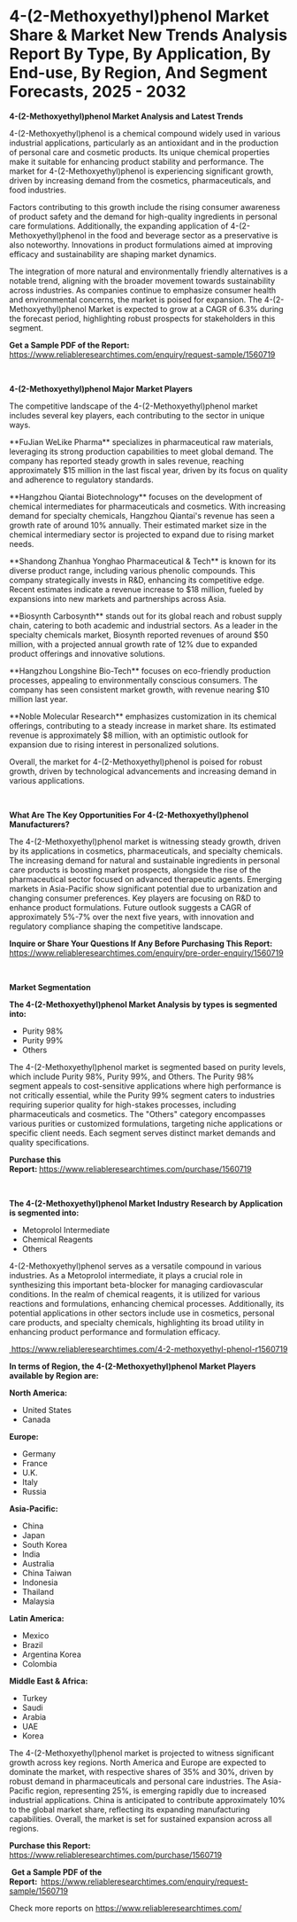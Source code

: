 <p><h1>4-(2-Methoxyethyl)phenol Market Share & Market New Trends Analysis Report By Type, By Application, By End-use, By Region, And Segment Forecasts, 2025 - 2032</h1></p><p><strong>4-(2-Methoxyethyl)phenol Market Analysis and Latest Trends</strong></p>
<p><p>4-(2-Methoxyethyl)phenol is a chemical compound widely used in various industrial applications, particularly as an antioxidant and in the production of personal care and cosmetic products. Its unique chemical properties make it suitable for enhancing product stability and performance. The market for 4-(2-Methoxyethyl)phenol is experiencing significant growth, driven by increasing demand from the cosmetics, pharmaceuticals, and food industries. </p><p>Factors contributing to this growth include the rising consumer awareness of product safety and the demand for high-quality ingredients in personal care formulations. Additionally, the expanding application of 4-(2-Methoxyethyl)phenol in the food and beverage sector as a preservative is also noteworthy. Innovations in product formulations aimed at improving efficacy and sustainability are shaping market dynamics. </p><p>The integration of more natural and environmentally friendly alternatives is a notable trend, aligning with the broader movement towards sustainability across industries. As companies continue to emphasize consumer health and environmental concerns, the market is poised for expansion. The 4-(2-Methoxyethyl)phenol Market is expected to grow at a CAGR of 6.3% during the forecast period, highlighting robust prospects for stakeholders in this segment.</p></p>
<p><strong>Get a Sample PDF of the Report:&nbsp;</strong> <a href="https://www.reliableresearchtimes.com/enquiry/request-sample/1560719?utm_campaign=1420&utm_medium=2&utm_source=Github&utm_content=ia&utm_term=02042025&utm_id=4-2-methoxyethylphenol">https://www.reliableresearchtimes.com/enquiry/request-sample/1560719</a></p>
<p>&nbsp;</p>
<p><strong>4-(2-Methoxyethyl)phenol Major Market Players</strong></p>
<p><p>The competitive landscape of the 4-(2-Methoxyethyl)phenol market includes several key players, each contributing to the sector in unique ways. </p><p>**FuJian WeLike Pharma** specializes in pharmaceutical raw materials, leveraging its strong production capabilities to meet global demand. The company has reported steady growth in sales revenue, reaching approximately $15 million in the last fiscal year, driven by its focus on quality and adherence to regulatory standards.</p><p>**Hangzhou Qiantai Biotechnology** focuses on the development of chemical intermediates for pharmaceuticals and cosmetics. With increasing demand for specialty chemicals, Hangzhou Qiantai's revenue has seen a growth rate of around 10% annually. Their estimated market size in the chemical intermediary sector is projected to expand due to rising market needs.</p><p>**Shandong Zhanhua Yonghao Pharmaceutical & Tech** is known for its diverse product range, including various phenolic compounds. This company strategically invests in R&D, enhancing its competitive edge. Recent estimates indicate a revenue increase to $18 million, fueled by expansions into new markets and partnerships across Asia.</p><p>**Biosynth Carbosynth** stands out for its global reach and robust supply chain, catering to both academic and industrial sectors. As a leader in the specialty chemicals market, Biosynth reported revenues of around $50 million, with a projected annual growth rate of 12% due to expanded product offerings and innovative solutions.</p><p>**Hangzhou Longshine Bio-Tech** focuses on eco-friendly production processes, appealing to environmentally conscious consumers. The company has seen consistent market growth, with revenue nearing $10 million last year.</p><p>**Noble Molecular Research** emphasizes customization in its chemical offerings, contributing to a steady increase in market share. Its estimated revenue is approximately $8 million, with an optimistic outlook for expansion due to rising interest in personalized solutions. </p><p>Overall, the market for 4-(2-Methoxyethyl)phenol is poised for robust growth, driven by technological advancements and increasing demand in various applications.</p></p>
<p>&nbsp;</p>
<p><strong>What Are The Key Opportunities For 4-(2-Methoxyethyl)phenol Manufacturers?</strong></p>
<p><p>The 4-(2-Methoxyethyl)phenol market is witnessing steady growth, driven by its applications in cosmetics, pharmaceuticals, and specialty chemicals. The increasing demand for natural and sustainable ingredients in personal care products is boosting market prospects, alongside the rise of the pharmaceutical sector focused on advanced therapeutic agents. Emerging markets in Asia-Pacific show significant potential due to urbanization and changing consumer preferences. Key players are focusing on R&D to enhance product formulations. Future outlook suggests a CAGR of approximately 5%-7% over the next five years, with innovation and regulatory compliance shaping the competitive landscape.</p></p>
<p><strong>Inquire or Share Your Questions If Any Before Purchasing This Report:</strong> <a href="https://www.reliableresearchtimes.com/enquiry/pre-order-enquiry/1560719?utm_campaign=1420&utm_medium=2&utm_source=Github&utm_content=ia&utm_term=02042025&utm_id=4-2-methoxyethylphenol">https://www.reliableresearchtimes.com/enquiry/pre-order-enquiry/1560719</a></p>
<p>&nbsp;</p>
<p><strong>Market Segmentation</strong></p>
<p><strong>The 4-(2-Methoxyethyl)phenol Market Analysis by types is segmented into:</strong></p>
<p><ul><li>Purity 98%</li><li>Purity 99%</li><li>Others</li></ul></p>
<p><p>The 4-(2-Methoxyethyl)phenol market is segmented based on purity levels, which include Purity 98%, Purity 99%, and Others. The Purity 98% segment appeals to cost-sensitive applications where high performance is not critically essential, while the Purity 99% segment caters to industries requiring superior quality for high-stakes processes, including pharmaceuticals and cosmetics. The "Others" category encompasses various purities or customized formulations, targeting niche applications or specific client needs. Each segment serves distinct market demands and quality specifications.</p></p>
<p><strong>Purchase this Report:&nbsp;</strong><a href="https://www.reliableresearchtimes.com/purchase/1560719?utm_campaign=1420&utm_medium=2&utm_source=Github&utm_content=ia&utm_term=02042025&utm_id=4-2-methoxyethylphenol">https://www.reliableresearchtimes.com/purchase/1560719</a></p>
<p>&nbsp;</p>
<p><strong>The 4-(2-Methoxyethyl)phenol Market Industry Research by Application is segmented into:</strong></p>
<p><ul><li>Metoprolol Intermediate</li><li>Chemical Reagents</li><li>Others</li></ul></p>
<p><p>4-(2-Methoxyethyl)phenol serves as a versatile compound in various industries. As a Metoprolol intermediate, it plays a crucial role in synthesizing this important beta-blocker for managing cardiovascular conditions. In the realm of chemical reagents, it is utilized for various reactions and formulations, enhancing chemical processes. Additionally, its potential applications in other sectors include use in cosmetics, personal care products, and specialty chemicals, highlighting its broad utility in enhancing product performance and formulation efficacy.</p></p>
<p><a href="https://www.reliableresearchtimes.com/4-2-methoxyethyl-phenol-r1560719?utm_campaign=1420&utm_medium=2&utm_source=Github&utm_content=ia&utm_term=02042025&utm_id=4-2-methoxyethylphenol">&nbsp;https://www.reliableresearchtimes.com/4-2-methoxyethyl-phenol-r1560719</a></p>
<p><strong>In terms of Region, the 4-(2-Methoxyethyl)phenol Market Players available by Region are:</strong></p>
<p>
    <p> <strong> North America: </strong>
        <ul>
            <li>United States</li>
            <li>Canada</li>
        </ul>
        </p> 
    <p> <strong> Europe: </strong>
        <ul>
            <li>Germany</li>
            <li>France</li>
            <li>U.K.</li>
            <li>Italy</li>
            <li>Russia</li>
        </ul>
        </p> 
    <p> <strong> Asia-Pacific: </strong>
        <ul>
            <li>China</li>
            <li>Japan</li>
            <li>South Korea</li>
            <li>India</li>
            <li>Australia</li>
            <li>China Taiwan</li>
            <li>Indonesia</li>
            <li>Thailand</li>
            <li>Malaysia</li>
        </ul>
        </p> 
    <p> <strong> Latin America: </strong>
        <ul>
            <li>Mexico</li>
            <li>Brazil</li>
            <li>Argentina Korea</li>
            <li>Colombia</li>
        </ul>
        </p> 
    <p> <strong> Middle East & Africa: </strong>
        <ul>
            <li>Turkey</li>
            <li>Saudi</li>
            <li>Arabia</li>
            <li>UAE</li>
            <li>Korea</li>
        </ul>
    </p>
    </p>
<p><p>The 4-(2-Methoxyethyl)phenol market is projected to witness significant growth across key regions. North America and Europe are expected to dominate the market, with respective shares of 35% and 30%, driven by robust demand in pharmaceuticals and personal care industries. The Asia-Pacific region, representing 25%, is emerging rapidly due to increased industrial applications. China is anticipated to contribute approximately 10% to the global market share, reflecting its expanding manufacturing capabilities. Overall, the market is set for sustained expansion across all regions.</p></p>
<p><strong>Purchase this Report: </strong><a href="https://www.reliableresearchtimes.com/purchase/1560719?utm_campaign=1420&utm_medium=2&utm_source=Github&utm_content=ia&utm_term=02042025&utm_id=4-2-methoxyethylphenol">https://www.reliableresearchtimes.com/purchase/1560719</a></p>
<p>&nbsp;<strong>Get a Sample PDF of the Report:&nbsp;&nbsp;</strong><a href="https://www.reliableresearchtimes.com/enquiry/request-sample/1560719?utm_campaign=1420&utm_medium=2&utm_source=Github&utm_content=ia&utm_term=02042025&utm_id=4-2-methoxyethylphenol">https://www.reliableresearchtimes.com/enquiry/request-sample/1560719</a></p>
<p><strong></strong></p>
<p>Check more reports on <a href="https://www.reliableresearchtimes.com/?utm_campaign=1420&utm_medium=2&utm_source=Github&utm_content=ia&utm_term=02042025&utm_id=4-2-methoxyethylphenol">https://www.reliableresearchtimes.com/</a></p>